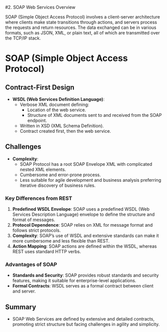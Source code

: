 #2. SOAP Web Services Overview

SOAP (Simple Object Access Protocol) involves a client-server architecture where clients make state transitions through actions, and servers process the requests and return resources. The data exchanged can be in various formats, such as JSON, XML, or plain text, all of which are transmitted over the TCP/IP stack.
 
# SOAP (Simple Object Access Protocol)

## Contract-First Design
- **WSDL (Web Services Definition Language)**:
  - Verbose XML document defining:
    - Location of the web service.
    - Structure of XML documents sent to and received from the SOAP endpoint.
  - Written in XSD (XML Schema Definition).
  - Contract created first, then the web service.

## Challenges
- **Complexity**: 
  - SOAP Protocol has a root SOAP Envelope XML with complicated nested XML elements.
  - Cumbersome and error-prone process.
  - Less suitable for agile development and business analysis preferring iterative discovery of business rules.

### Key Differences from REST
1. **Predefined WSDL Envelope**: SOAP uses a predefined WSDL (Web Services Description Language) envelope to define the structure and format of messages.
2. **Protocol Dependence**: SOAP relies on XML for message format and follows strict protocols.
3. **Complexity**: SOAP’s use of WSDL and extensive standards can make it more cumbersome and less flexible than REST.
4. **Action Mapping**: SOAP actions are defined within the WSDL, whereas REST uses standard HTTP verbs.

### Advantages of SOAP
- **Standards and Security**: SOAP provides robust standards and security features, making it suitable for enterprise-level applications.
- **Formal Contracts**: WSDL serves as a formal contract between client and server.

## Summary
- SOAP Web Services are defined by extensive and detailed contracts, promoting strict structure but facing challenges in agility and simplicity.